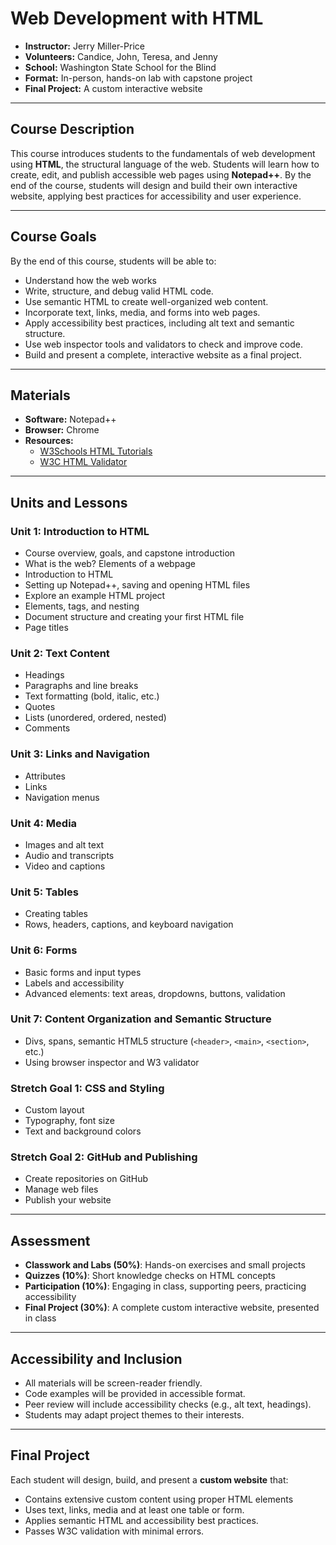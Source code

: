 # Web Development with HTML 
- **Instructor:** Jerry Miller-Price
- **Volunteers:** Candice, John, Teresa, and Jenny
- **School:** Washington State School for the Blind  
- **Format:** In-person, hands-on lab with capstone project
- **Final Project:** A custom interactive website  

---

## Course Description
This course introduces students to the fundamentals of web development using **HTML**, the structural language of the web. Students will learn how to create, edit, and publish accessible web pages using **Notepad++**. By the end of the course, students will design and build their own interactive website, applying best practices for accessibility and user experience.

---

## Course Goals
By the end of this course, students will be able to:

- Understand how the web works
- Write, structure, and debug valid HTML code.  
- Use semantic HTML to create well-organized web content.  
- Incorporate text, links, media, and forms into web pages.  
- Apply accessibility best practices, including alt text and semantic structure.  
- Use web inspector tools and validators to check and improve code.  
- Build and present a complete, interactive website as a final project.  

---

## Materials
- **Software:** Notepad++
- **Browser:** Chrome 
- **Resources:**  
  - [W3Schools HTML Tutorials](https://www.w3schools.com/html/)  
  - [W3C HTML Validator](https://validator.w3.org/)

---

## Units and Lessons

### Unit 1: Introduction to HTML
- Course overview, goals, and capstone introduction
- What is the web? Elements of a webpage
- Introduction to HTML
- Setting up Notepad++, saving and opening HTML files
- Explore an example HTML project
- Elements, tags, and nesting  
- Document structure and creating your first HTML file  
- Page titles

### Unit 2: Text Content
- Headings  
- Paragraphs and line breaks  
- Text formatting (bold, italic, etc.)
- Quotes
- Lists (unordered, ordered, nested)  
- Comments

### Unit 3: Links and Navigation
- Attributes  
- Links
- Navigation menus  

### Unit 4: Media
- Images and alt text  
- Audio and transcripts
- Video and captions

### Unit 5: Tables
- Creating tables  
- Rows, headers, captions, and keyboard navigation  

### Unit 6: Forms
- Basic forms and input types  
- Labels and accessibility  
- Advanced elements: text areas, dropdowns, buttons, validation  

### Unit 7: Content Organization and Semantic Structure
- Divs, spans, semantic HTML5 structure (`<header>`, `<main>`, `<section>`, etc.)  
- Using browser inspector and W3 validator

### Stretch Goal 1: CSS and Styling
- Custom layout
- Typography, font size
- Text and background colors

### Stretch Goal 2: GitHub and Publishing
- Create repositories on GitHub
- Manage web files
- Publish your website

---

## Assessment
- **Classwork and Labs (50%)**: Hands-on exercises and small projects  
- **Quizzes (10%)**: Short knowledge checks on HTML concepts  
- **Participation (10%)**: Engaging in class, supporting peers, practicing accessibility  
- **Final Project (30%)**: A complete custom interactive website, presented in class  

---

## Accessibility and Inclusion
- All materials will be screen-reader friendly.  
- Code examples will be provided in accessible format.  
- Peer review will include accessibility checks (e.g., alt text, headings).  
- Students may adapt project themes to their interests.

---

## Final Project
Each student will design, build, and present a **custom website** that:  

- Contains extensive custom content using proper HTML elements
- Uses text, links, media and at least one table or form.  
- Applies semantic HTML and accessibility best practices.  
- Passes W3C validation with minimal errors.
